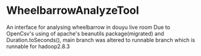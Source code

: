 # WheelbarrowAnalyzeTool
An interface for analysing wheelbarrow in douyu live room
Due to OpenCsv's using of apache's beanutils package(migrated) and Duration.toSeconds(), main branch was altered to runnable branch which is runnable for hadoop2.8.3
